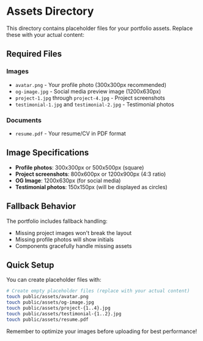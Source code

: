# Assets Directory

This directory contains placeholder files for your portfolio assets. Replace these with your actual content:

## Required Files

### Images
- `avatar.png` - Your profile photo (300x300px recommended)
- `og-image.jpg` - Social media preview image (1200x630px)
- `project-1.jpg` through `project-4.jpg` - Project screenshots
- `testimonial-1.jpg` and `testimonial-2.jpg` - Testimonial photos

### Documents  
- `resume.pdf` - Your resume/CV in PDF format

## Image Specifications

- **Profile photos**: 300x300px or 500x500px (square)
- **Project screenshots**: 800x600px or 1200x900px (4:3 ratio)
- **OG Image**: 1200x630px (for social media)
- **Testimonial photos**: 150x150px (will be displayed as circles)

## Fallback Behavior

The portfolio includes fallback handling:
- Missing project images won't break the layout
- Missing profile photos will show initials
- Components gracefully handle missing assets

## Quick Setup

You can create placeholder files with:

```bash
# Create empty placeholder files (replace with your actual content)
touch public/assets/avatar.png
touch public/assets/og-image.jpg
touch public/assets/project-{1..4}.jpg
touch public/assets/testimonial-{1..2}.jpg
touch public/assets/resume.pdf
```

Remember to optimize your images before uploading for best performance!